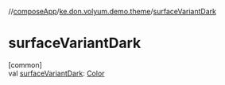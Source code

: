 //[composeApp](../../index.md)/[ke.don.volyum.demo.theme](index.md)/[surfaceVariantDark](surface-variant-dark.md)

# surfaceVariantDark

[common]\
val [surfaceVariantDark](surface-variant-dark.md): [Color](https://developer.android.com/reference/kotlin/androidx/compose/ui/graphics/Color.html)